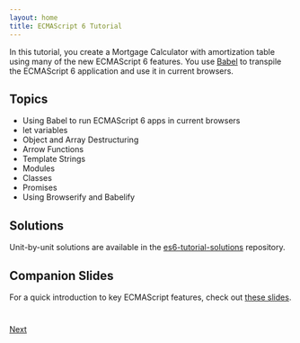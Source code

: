 ```yaml
---
layout: home
title: ECMAScript 6 Tutorial
---
```


In this tutorial, you create a Mortgage Calculator with amortization table using many of the new ECMAScript 6 features. You use [Babel](http://babeljs.io/) to transpile the ECMAScript 6 application and use it in current browsers.

## Topics

- Using Babel to run ECMAScript 6 apps in current browsers
- let variables
- Object and Array Destructuring
- Arrow Functions
- Template Strings
- Modules
- Classes
- Promises
- Using Browserify and Babelify

## Solutions

Unit-by-unit solutions are available in the [es6-tutorial-solutions](https://github.com/ccoenraets/es6-tutorial-solutions) repository. 

## Companion Slides

For a quick introduction to key ECMAScript features, check out [these slides](http://coenraets.org/present/es6).

<div class="row" style="margin-top:40px;">
<div class="col-sm-12">
<a href="setup-environment.html" class="btn btn-default pull-right">Next <i class="glyphicon glyphicon-chevron-right"></i></a>
</div>
</div>
